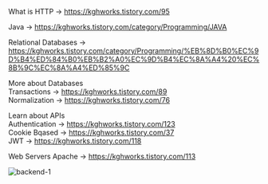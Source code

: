 
What is HTTP -> https://kghworks.tistory.com/95  

Java -> https://kghworks.tistory.com/category/Programming/JAVA

Relational Databases -> https://kghworks.tistory.com/category/Programming/%EB%8D%B0%EC%9D%B4%ED%84%B0%EB%B2%A0%EC%9D%B4%EC%8A%A4%20%EC%8B%9C%EC%8A%A4%ED%85%9C  

More about Databases  
Transactions -> https://kghworks.tistory.com/89  
Normalization -> https://kghworks.tistory.com/76  

Learn about APIs  
Authentication -> https://kghworks.tistory.com/123  
Cookie Bqased -> https://kghworks.tistory.com/37  
JWT -> https://kghworks.tistory.com/118  
  
Web Servers
Apache -> https://kghworks.tistory.com/113  
  
  
![backend-1](https://user-images.githubusercontent.com/53042858/228156594-5d49f42f-0c1e-4aff-95d8-1e73e56c1299.png)


